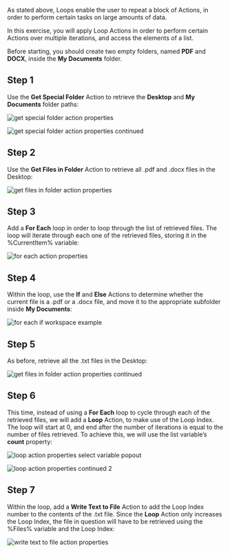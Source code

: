 As stated above, Loops enable the user to repeat a block of Actions, in order to perform certain tasks on large amounts of data.

In this exercise, you will apply Loop Actions in order to perform certain Actions over multiple iterations, and access the elements of a list.

Before starting, you should create two empty folders, named **PDF** and **DOCX**, inside the **My Documents** folder.

## Step 1
Use the **Get Special Folder** Action to retrieve the **Desktop** and **My Documents** folder paths:

![get special folder action properties](..\media\get-special-folder-action-properties.png)

![get special folder action properties continued](..\media\get-special-folder-action-properties-continued.png)

## Step 2
Use the **Get Files in Folder** Action to retrieve all .pdf and .docx files in the Desktop:

![get files in folder action properties](..\media\get-files-in-folder-action-properties.png)

## Step 3
Add a **For Each** loop in order to loop through the list of retrieved files. The loop will iterate through each one of the retrieved files, storing it in the %CurrentItem% variable:
 


![for each action properties](..\media\for-each-action-properties.png)

## Step 4
Within the loop, use the **If** and **Else** Actions to determine whether the current file is a .pdf or a .docx file, and move it to the appropriate subfolder inside **My Documents**:
 


![for each if workspace example](..\media\for-each-if-workspace-example.png)

## Step 5
As before, retrieve all the .txt files in the Desktop:
 


![get files in folder action properties continued](..\media\get-files-in-folder-action-properties-continued.png)

## Step 6
This time, instead of using a **For Each** loop to cycle through each of the retrieved files, we will add a **Loop** Action, to make use of the Loop Index. The loop will start at 0, and end after the number of iterations is equal to the number of files retrieved. To achieve this, we will use the list variable’s **count** property:
 


![loop action properties select variable popout](..\media\loop-action-properties-select-variable-popout.png)

 


![loop action properties continued 2](..\media\loop-action-properties-continued-2.png)

## Step 7
Within the loop, add a **Write Text to File** Action to add the Loop Index number to the contents of the .txt file. Since the **Loop** Action only increases the Loop Index, the file in question will have to be retrieved using the %Files% variable and the Loop Index:
 


![write text to file action properties](..\media\write-text-to-file-action-properties.png)

